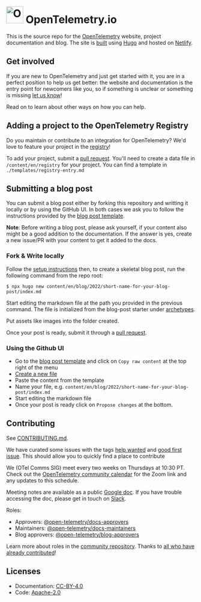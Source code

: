 # <img src="https://opentelemetry.io/img/logos/opentelemetry-logo-nav.png" alt="OpenTelemetry Icon" width="45" height=""> OpenTelemetry.io

This is the source repo for the [OpenTelemetry][] website, project documentation
and blog. The site is [built][contributing.md] using [Hugo][] and hosted on
[Netlify][].

## Get involved

If you are new to OpenTelemetry and just get started with it, you are in a
perfect position to help us get better: the website and documentation is the
entry point for newcomers like you, so if something is unclear or something is
missing [let us know][]!

Read on to learn about other ways on how you can help.

## Adding a project to the OpenTelemetry Registry

Do you maintain or contribute to an integration for OpenTelemetry? We'd love to
feature your project in the [registry][]!

To add your project, submit a [pull request][pr]. You'll need to create a data
file in `/content/en/registry` for your project. You can find a template in
`./templates/registry-entry.md`

## Submitting a blog post

You can submit a blog post either by forking this repository and writting it
locally or by using the GitHub UI. In both cases we ask you to follow the
instructions provided by the [blog post template](archetypes/blog.md).

**Note**: Before writing a blog post, please ask yourself, if your content
also might be a good addition to the documentation. If the answer is yes,
create a new issue/PR with your content to get it added to the docs.

### Fork & Write locally

Follow the [setup instructions][contributing.md] then, to create a skeletal blog
post, run the following command from the repo root:

```console
$ npx hugo new content/en/blog/2022/short-name-for-your-blog-post/index.md
```

Start editing the markdown file at the path you provided in the previous
command. The file is initialized from the blog-post starter under
[archetypes](archetypes).

Put assets like images into the folder created.

Once your post is ready, submit it through a [pull
request][pr].

### Using the Github UI

- Go to the [blog post template](archetypes/blog.md) and click on
  `Copy raw content` at the top right of the menu
- [Create a new file](https://github.com/open-telemetry/opentelemetry.io/new/main)
- Paste the content from the template
- Name your file, e.g. `content/en/blog/2022/short-name-for-your-blog-post/index.md`
- Start editing the markdown file
- Once your post is ready click on `Propose changes` at the bottom.

## Contributing

See [CONTRIBUTING.md][].

We have curated some issues with the tags [help wanted][] and [good first
issue][]. This should allow you to quickly find a place to contribute

We (OTel Comms SIG) meet every two weeks on Thursdays at 10:30 PT. Check out the
[OpenTelemetry community calendar][] for the Zoom link and any updates to this
schedule.

Meeting notes are available as a public [Google doc][]. If you have trouble
accessing the doc, please get in touch on [Slack][].

Roles:

- Approvers: [@open-telemetry/docs-approvers][]
- Maintainers: [@open-telemetry/docs-maintainers][]
- Blog approvers: [@open-telemetry/blog-approvers][]

Learn more about roles in the [community repository][]. Thanks to [all who have
already contributed][contributors]!

## Licenses

- Documentation: [CC-BY-4.0](LICENSE)
- Code: [Apache-2.0](LICENSE-CODE)

[let us know]:
  https://github.com/open-telemetry/opentelemetry.io/issues/new/choose
[@open-telemetry/blog-approvers]:
  https://github.com/orgs/open-telemetry/teams/blog-approvers
[@open-telemetry/docs-approvers]:
  https://github.com/orgs/open-telemetry/teams/docs-approvers
[@open-telemetry/docs-maintainers]:
  https://github.com/orgs/open-telemetry/teams/docs-maintainers
[community repository]:
  https://github.com/open-telemetry/community/blob/main/community-membership.md
[contributing.md]: CONTRIBUTING.md
[contributors]:
  https://github.com/open-telemetry/opentelemetry.io/graphs/contributors
[hugo]: https://gohugo.io
[netlify]: https://netlify.com
[opentelemetry]: https://opentelemetry.io
[pr]:
  https://docs.github.com/en/pull-requests/collaborating-with-pull-requests/proposing-changes-to-your-work-with-pull-requests/creating-a-pull-request
[registry]: https://opentelemetry.io/registry/
[opentelemetry community calendar]:
  https://calendar.google.com/calendar/embed?src=google.com_b79e3e90j7bbsa2n2p5an5lf60%40group.calendar.google.com
[help wanted]:
  https://github.com/open-telemetry/opentelemetry.io/issues?q=is%3Aissue+is%3Aopen+label%3A%22help+wanted%22
[good first issue]:
  https://github.com/open-telemetry/opentelemetry.io/issues?q=is%3Aissue+is%3Aopen+label%3A%22good+first+issue%22
[google doc]:
  https://docs.google.com/document/d/1wW0jLldwXN8Nptq2xmgETGbGn9eWP8fitvD5njM-xZY/edit?usp=sharing
[slack]: https://cloud-native.slack.com/archives/C02UN96HZH6
